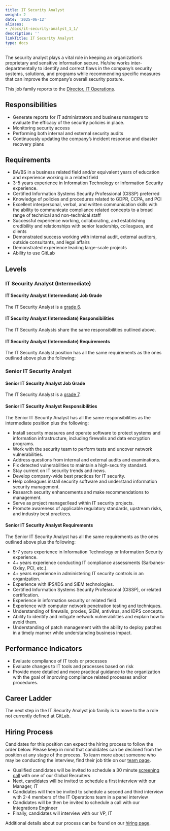 ```yaml
---
title: IT Security Analyst
weight: 2
date: '2025-06-12'
aliases:
- /docs/it-security-analyst_1_1/
description: ''
linkTitle: IT Security Analyst
type: docs
---
```


The security analyst plays a vital role in keeping an organization’s proprietary and sensitive information secure. He/she works inter-departmentally to identify and correct flaws in the company’s security systems, solutions, and programs while recommending specific measures that can improve the company’s overall security posture.

This job family reports to the [Director, IT Operations](/job-families/finance/director-it-operations/).

## Responsibilities

- Generate reports for IT administrators and business managers to evaluate the efficacy of the security policies in place.
- Monitoring security access
- Performing both internal and external security audits
- Continuously updating the company’s incident response and disaster recovery plans

## Requirements

- BA/BS in a business related field and/or equivalent years of education and experience working in a related field
- 3-5 years experience in Information Technology or Information Security experience.
- Certified Information Systems Security Professional (CISSP) preferred
- Knowledge of policies and procedures related to GDPR, CCPA, and PCI
- Excellent interpersonal, verbal, and written communication skills with the ability to communicate compliance related concepts to a broad range of technical and non-technical staff
- Successful experience working, collaborating, and establishing credibility and relationships with senior leadership, colleagues, and clients
- Demonstrated success working with internal audit, external auditors, outside consultants, and legal affairs
- Demonstrated experience leading large-scale projects
- Ability to use GitLab

## Levels

### IT Security Analyst (Intermediate)

#### IT Security Analyst (Intermediate) Job Grade

The IT Security Analyst is a [grade 6](/handbook/total-rewards/compensation/compensation-calculator/#gitlab-job-grades).

#### IT Security Analyst (Intermediate) Responsibilities

The IT Security Analysts share the same responsibilities outlined above.

#### IT Security Analyst (Intermediate) Requirements

The IT Security Analyst position has all the same requirements as the ones outlined above plus the following:

### Senior IT Security Analyst

#### Senior IT Security Analyst Job Grade

The IT Security Analyst is a [grade 7](/handbook/total-rewards/compensation/compensation-calculator/#gitlab-job-grades).

#### Senior IT Security Analyst Responsibilities

The Senior IT Security Analyst has all the same responsibilities as the intermediate position plus the following:

- Install security measures and operate software to protect systems and information infrastructure, including firewalls and data encryption programs.
- Work with the security team to perform tests and uncover network vulnerabilities.
- Address questions from internal and external audits and examinations.
- Fix detected vulnerabilities to maintain a high-security standard.
- Stay current on IT security trends and news.
- Develop company-wide best practices for IT security.
- Help colleagues install security software and understand information security management.
- Research security enhancements and make recommendations to management.
- Serve as project manager/lead within IT security projects.
- Promote awareness of applicable regulatory standards, upstream risks, and industry best
practices.

#### Senior IT Security Analyst Requirements

The Senior IT Security Analyst has all the same requirements as the ones outlined above plus the following:

- 5-7 years experience in Information Technology or Information Security experience.
- 4+ years experience conducting IT compliance assessments (Sarbanes-Oxley, PCI, etc.).
- 4+ years experience in administering IT security controls in an organization.
- Experience with IPS/IDS and SIEM technologies.
- Certified Information Systems Security Professional (CISSP), or related certification.
- Experience in information security or related field.
- Experience with computer network penetration testing and techniques.
- Understanding of firewalls, proxies, SIEM, antivirus, and IDPS concepts.
- Ability to identify and mitigate network vulnerabilities and explain how to avoid them.
- Understanding of patch management with the ability to deploy patches in a timely manner while understanding business impact.

## Performance Indicators

- Evaluate compliance of IT tools or processes
- Evaluate changes to IT tools and processes based on risk
- Provide more detailed and more practical guidance to the organization with the goal of improving compliance related processes and/or procedures.

## Career Ladder

The next step in the IT Security Analyst job family is to move to the a role not currently defined at GitLab.

## Hiring Process

Candidates for this position can expect the hiring process to follow the order below. Please keep in mind that candidates can be declined from the position at any stage of the process. To learn more about someone who may be conducting the interview, find their job title on our [team page](/handbook/company/team/).

- Qualified candidates will be invited to schedule a 30 minute [screening call](/handbook/hiring/interviewing/#screening-call) with one of our Global Recruiters
- Next, candidates will be invited to schedule a first interview with our Manager, IT
- Candidates will then be invited to schedule a second and third interview with 2-4 members of the IT Operations team in a panel interview
- Candidates will be then be invited to schedule a call with our Integrations Engineer
- Finally, candidates will interview with our VP, IT

Additional details about our process can be found on our [hiring page](/handbook/hiring/).
